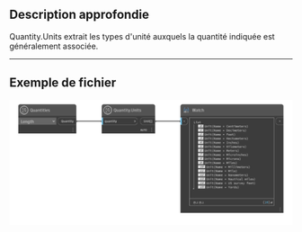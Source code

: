 ## Description approfondie
Quantity.Units extrait les types d'unité auxquels la quantité indiquée est généralement associée.
___
## Exemple de fichier

![Quantity.Units](./DynamoUnits.Quantity.Units_img.png)
